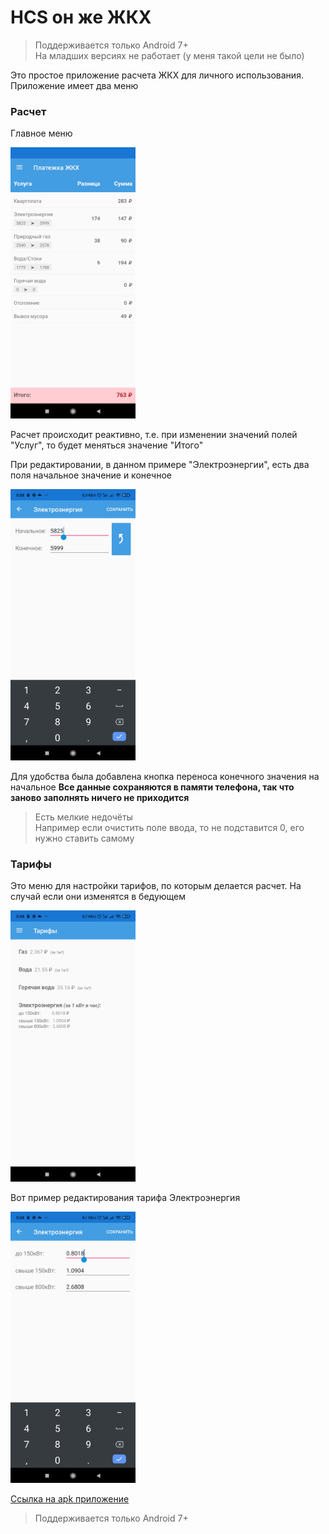 # HCS он же ЖКХ
> Поддерживается только Android 7+<br>
> На младших версиях не работает (у меня такой цели не было)

Это простое приложение расчета ЖКХ для личного использования.
Приложение имеет два меню
### Расчет
Главное меню


<img src="1606252331867.jpg" alt="image" width="200"/>

Расчет происходит реактивно, т.е. при изменении значений полей "Услуг", то будет меняться значение "Итого"

При редактировании, в данном примере "Электроэнергии", есть два поля
начальное значение и конечное

<img src="1606252331858.jpg" alt="image" width="200"/>

Для удобства была добавлена кнопка переноса конечного значения на начальное
**Все данные сохраняются в памяти телефона, так что заново заполнять ничего не приходится**

> Есть мелкие недочёты<br>
> Например если очистить поле ввода, то не подставится 0, его нужно ставить самому

### Тарифы
Это меню для настройки тарифов, по которым делается расчет. На случай если они изменятся в бедующем

<img src="1606252331865.jpg" alt="image" width="200"/>

Вот пример редактирования тарифа Электроэнергия

<img src="1606252331862.jpg" alt="image" width="200"/>

[Ссылка на apk приложение](https://drive.google.com/file/d/1DC659CPu_CTwzTe9RRuxgZvVg4x5FmQi/view?usp=sharing)
> Поддерживается только Android 7+
